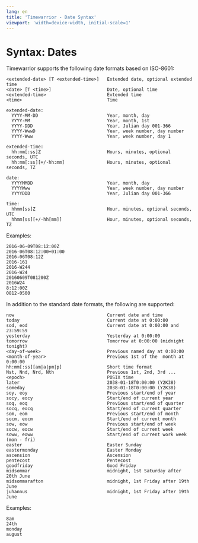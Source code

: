 ```yaml
---
lang: en
title: 'Timewarrior - Date Syntax'
viewport: 'width=device-width, initial-scale=1'
---
```


# Syntax: Dates

Timewarrior supports the following date formats based on ISO-8601:

    <extended-date> [T <extended-time>]   Extended date, optional extended time
    <date> [T <time>]                     Date, optional time
    <extended-time>                       Extended time
    <time>                                Time

    extended-date:
      YYYY-MM-DD                          Year, month, day
      YYYY-MM                             Year, month, 1st
      YYYY-DDD                            Year, Julian day 001-366
      YYYY-WwwD                           Year, week number, day number
      YYYY-Www                            Year, week number, day 1

    extended-time:
      hh:mm[:ss]Z                         Hours, minutes, optional seconds, UTC
      hh:mm[:ss][+/-hh:mm]                Hours, minutes, optional seconds, TZ

    date:
      YYYYMMDD                            Year, month, day
      YYYYWww                             Year, week number, day number
      YYYYDDD                             Year, Julian day 001-366

    time:
      hhmm[ss]Z                           Hour, minutes, optional seconds, UTC
      hhmm[ss][+/-hh[mm]]                 Hour, minutes, optional seconds, TZ

Examples:

    2016-06-09T08:12:00Z
    2016-06T08:12:00+01:00
    2016-06T08:12Z
    2016-161
    2016-W244
    2016-W24
    20160609T081200Z
    2016W24
    8:12:00Z
    0812-0500

In addition to the standard date formats, the following are supported:

    now                                   Current date and time
    today                                 Current date at 0:00:00
    sod, eod                              Current date at 0:00:00 and 23:59:59
    yesterday                             Yesterday at 0:00:00
    tomorrow                              Tomorrow at 0:00:00 (midnight tonight)
    <day-of-week>                         Previous named day at 0:00:00
    <month-of-year>                       Previous 1st of the  month at 0:00:00
    hh:mm[:ss][am|a|pm|p]                 Short time format
    Nst, Nnd, Nrd, Nth                    Previous 1st, 2nd, 3rd ...
    <epoch>                               POSIX time
    later                                 2038-01-18T0:00:00 (Y2K38)
    someday                               2038-01-18T0:00:00 (Y2K38)
    soy, eoy                              Previous start/end of year
    socy, eocy                            Start/end of current year
    soq, eoq                              Previous start/end of quarter
    socq, eocq                            Start/end of current quarter
    som, eom                              Previous start/end of month
    socm, eocm                            Start/end of current month
    sow, eow                              Previous start/end of week
    socw, eocw                            Start/end of current week
    soww, eoww                            Start/end of current work week (mon - fri)
    easter                                Easter Sunday
    eastermonday                          Easter Monday
    ascension                             Ascension
    pentecost                             Pentecost
    goodfriday                            Good Friday
    midsommar                             midnight, 1st Saturday after 20th June
    midsommarafton                        midnight, 1st Friday after 19th June
    juhannus                              midnight, 1st Friday after 19th June

Examples:

    8am
    24th
    monday
    august
